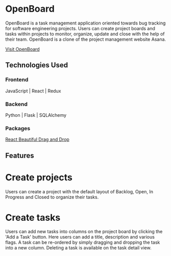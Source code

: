 # OpenBoard

OpenBoard is a task management application oriented towards bug tracking for software engineering projects. Users can create project boards and tasks within projects to monitor, organize, update and close with the help of their team. OpenBoard is a clone of the project management website Asana.

<a href="https://openboard-app.herokuapp.com/">Visit OpenBoard</a>

## Technologies Used

### Frontend
JavaScript | React | Redux
### Backend
Python | Flask | SQLAlchemy
### Packages
[React Beautiful Drag and Drop]((https://github.com/atlassian/react-beautiful-dnd))

## Features
# Create projects
Users can create a project with the default layout of Backlog, Open, In Progress and Closed to organize their tasks.

# Create tasks
Users can add new tasks into columns on the project board by clicking the 'Add a Task' button. Here users can add a title, description and various flags. A task can be re-ordered by simply dragging and dropping the task into a new column. Deleting a task is available on the task detail view.
